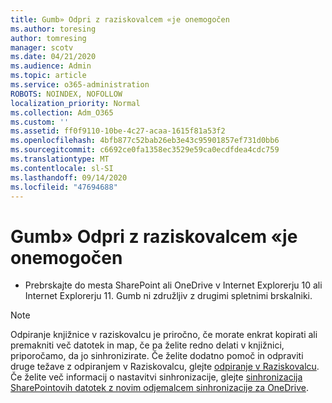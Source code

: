 ```yaml
---
title: Gumb» Odpri z raziskovalcem «je onemogočen
ms.author: toresing
author: tomresing
manager: scotv
ms.date: 04/21/2020
ms.audience: Admin
ms.topic: article
ms.service: o365-administration
ROBOTS: NOINDEX, NOFOLLOW
localization_priority: Normal
ms.collection: Adm_O365
ms.custom: ''
ms.assetid: ff0f9110-10be-4c27-acaa-1615f81a53f2
ms.openlocfilehash: 4bfb877c52bab26eb3e43c95901857ef731d0bb6
ms.sourcegitcommit: c6692ce0fa1358ec3529e59ca0ecdfdea4cdc759
ms.translationtype: MT
ms.contentlocale: sl-SI
ms.lasthandoff: 09/14/2020
ms.locfileid: "47694688"
---
```

# <a name="the-open-with-explorer-button-is-disabled"></a>Gumb» Odpri z raziskovalcem «je onemogočen

- Prebrskajte do mesta SharePoint ali OneDrive v Internet Explorerju 10 ali Internet Explorerju 11. Gumb ni združljiv z drugimi spletnimi brskalniki.
    
> [!NOTE]
> Odpiranje knjižnice v raziskovalcu je priročno, če morate enkrat kopirati ali premakniti več datotek in map, če pa želite redno delati v knjižnici, priporočamo, da jo sinhronizirate. Če želite dodatno pomoč in odpraviti druge težave z odpiranjem v Raziskovalcu, glejte [odpiranje v Raziskovalcu](https://go.microsoft.com/fwlink/?linkid=871665). Če želite več informacij o nastavitvi sinhronizacije, glejte [sinhronizacija SharePointovih datotek z novim odjemalcem sinhronizacije za OneDrive](https://go.microsoft.com/fwlink/?linkid=871666). 
  


